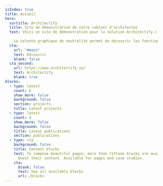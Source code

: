 ```yaml
---
isIndex: true
title: Accueil
hero:
  surtitle: Architectify
  title: Site de démonstration de notre cabinet d’architectes
  text: Voici un site de démonstration pour la solution Architectify.\
  
    La volonté graphique de neutralité permet de découvrir les fonctionnalités et les informations possibles à renseigner.
  cta:
    url: "#main"
    text: Découvrir
    blank: false
  cta_second:
    url: https://www.architectify.io/
    text: Architectify
    blank: true
blocks:
  - type: latest
    count: 6
    show_more: false
    background: false
    section: projects
    title: Latest projects
  - type: latest
    count: 4
    show_more: false
    background: false
    title: Latest publications
    section: publications
  - type: cta
    background: false
    title: Content blocks
    text: To compose beautiful pages, more than fifteen blocks are available to
      boost their content. Available for pages and case studies.
    cta:
      blank: false
      text: See all available blocks
      url: /blocks
---
```

